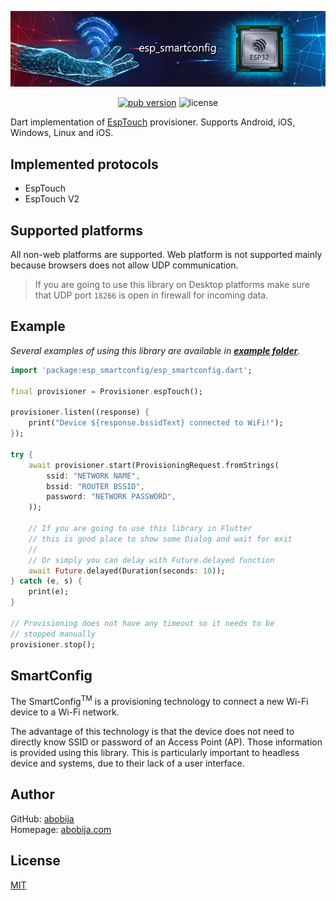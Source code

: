 <p align="center"><img src="assets/img/esp_smartconfig_abstract.png" alt="esp_smartconfig" /></p>

<div align="center">
    <a href="https://pub.dev/packages/esp_smartconfig"><img src="https://img.shields.io/pub/v/esp_smartconfig?color=blue&logo=dart&style=for-the-badge" alt="pub version" /></a>
    <img src="https://img.shields.io/github/license/abobija/esp-smartconfig-dart?style=for-the-badge" alt="license" />
</div>

Dart implementation of [EspTouch](https://www.espressif.com/en/products/software/esp-touch/overview) provisioner. Supports Android, iOS, Windows, Linux and iOS.

## Implemented protocols

- EspTouch
- EspTouch V2

## Supported platforms

All non-web platforms are supported. Web platform is not supported mainly because browsers does not allow UDP communication.

> If you are going to use this library on Desktop platforms make sure that UDP port `18266` is open in firewall for incoming data.

## Example

*Several examples of using this library are available in [**example folder**](example).*

```dart
import 'package:esp_smartconfig/esp_smartconfig.dart';

final provisioner = Provisioner.espTouch();

provisioner.listen((response) {
    print("Device ${response.bssidText} connected to WiFi!");
});

try {
    await provisioner.start(ProvisioningRequest.fromStrings(
        ssid: "NETWORK NAME",
        bssid: "ROUTER BSSID",
        password: "NETWORK PASSWORD",
    ));

    // If you are going to use this library in Flutter
    // this is good place to show some Dialog and wait for exit
    //
    // Or simply you can delay with Future.delayed function
    await Future.delayed(Duration(seconds: 10));
} catch (e, s) {
    print(e);
}

// Provisioning does not have any timeout so it needs to be
// stopped manually
provisioner.stop();
```

## SmartConfig

The SmartConfig<sup>TM</sup> is a provisioning technology to connect a new Wi-Fi device to a Wi-Fi network.

The advantage of this technology is that the device does not need to directly know SSID or password of an Access Point (AP). Those information is provided using this library. This is particularly important to headless device and systems, due to their lack of a user interface.

## Author

GitHub: [abobija](https://github.com/abobija)<br>
Homepage: [abobija.com](https://abobija.com)

## License

[MIT](LICENSE)
